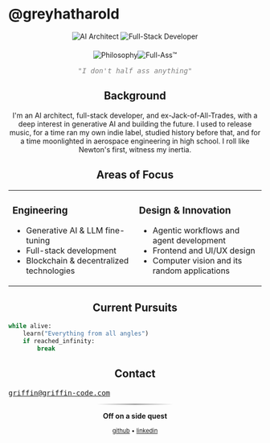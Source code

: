 # @greyhatharold

<div align="center">
  <img src="https://img.shields.io/badge/Role-AI%20Architect-1a1a1a" alt="AI Architect"/>
  <img src="https://img.shields.io/badge/Focus-Full%20Stack-2a2a2a" alt="Full-Stack Developer"/>
  
  <div style="margin: 20px 0">
    <img src="https://img.shields.io/badge/PHILOSOPHY-1a1a1a?style=for-the-badge&labelColor=2a2a2a&color=000000" alt="Philosophy"/><img src="https://img.shields.io/badge/%20%7C%20FULL--ASS%E2%84%A2-000000?style=for-the-badge" alt="Full-Ass™"/>
  </div>
  <div style="margin-top: -5px; margin-bottom: 15px">
    <em style="color: #808080; font-style: italic; font-family: monospace">"I don't half ass anything"</em>
  </div>
</div>

<div align="center">
  <h2>Background</h2>
  <p style="max-width: 800px; margin: 0 auto;">
    I'm an AI architect, full-stack developer, and ex-Jack-of-All-Trades, with a deep interest in generative AI and building the future. 
    I used to release music, for a time ran my own indie label, studied history before that, and for a time moonlighted in aerospace engineering in high school. I roll like Newton's first, witness my inertia.
  </p>
</div>

<div align="center">
  <h2>Areas of Focus</h2>
</div>

<table>
<tr>
<td width="50%">

### Engineering
- Generative AI & LLM fine-tuning
- Full-stack development
- Blockchain & decentralized technologies

</td>
<td width="50%">

### Design & Innovation
- Agentic workflows and agent development
- Frontend and UI/UX design
- Computer vision and its random applications

</td>
</tr>
</table>

<div align="center">
  <h2>Current Pursuits</h2>
</div>

```python
while alive:
    learn("Everything from all angles")
    if reached_infinity:
        break
```

<div align="center">
  <h2>Contact</h2>
</div>

<kbd>[griffin@griffin-code.com](mailto:griffin@griffin-code.com)</kbd>
  
<div align="center">
<hr style="width:30%; border: none; height: 1px; background: linear-gradient(to right, transparent, #2a2a2a, transparent);">

**Off on a side quest**

<sub>
  <a href="https://github.com/greyhatharold">github</a> • 
  <a href="https://linkedin.com/in/greyhatharold">linkedin</a>
</sub>

</div>
